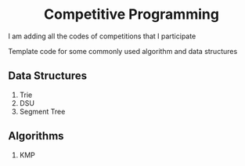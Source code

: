 <h1 align="center">Competitive Programming </h1>

I am adding all the codes of competitions that I participate

Template code for some commonly used algorithm and data structures
## Data Structures
1. Trie
2. DSU
3. Segment Tree
## Algorithms
1. KMP
